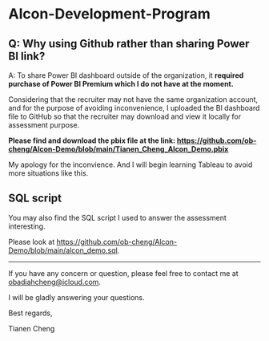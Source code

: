 # Alcon-Development-Program
## Q: Why using Github rather than sharing Power BI link?
A: To share Power BI dashboard outside of the organization, it **required purchase of Power BI Premium which I do not have at the moment.**

Considering that the recruiter may not have the same organization account, and for the purpose of avoiding inconvenience, I uploaded the BI dashboard file to GitHub so that the recruiter may download and view it locally for assessment purpose. 

**Please find and download the pbix file at the link: https://github.com/ob-cheng/Alcon-Demo/blob/main/Tianen_Cheng_Alcon_Demo.pbix**

My apology for the inconvience. And I will begin learning Tableau to avoid more situations like this. 
## SQL script
You may also find the SQL script I used to answer the assessment interesting. 

Please look at https://github.com/ob-cheng/Alcon-Demo/blob/main/alcon_demo.sql. 

---------------------------------------------------------------------------------------------------------

If you have any concern or question, please feel free to contact me at obadiahcheng@icloud.com. 

I will be gladly answering your questions. 

Best regards,

Tianen Cheng
